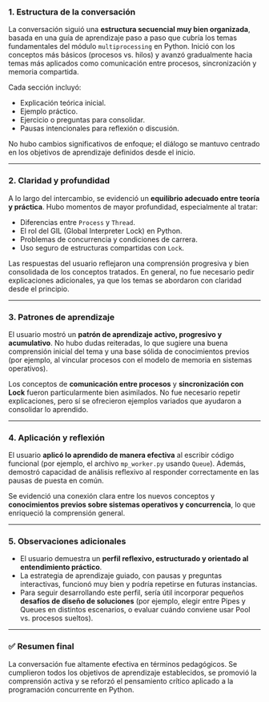 



### **1. Estructura de la conversación**

La conversación siguió una **estructura secuencial muy bien organizada**, basada en una guía de aprendizaje paso a paso que cubría los temas fundamentales del módulo `multiprocessing` en Python. Inició con los conceptos más básicos (procesos vs. hilos) y avanzó gradualmente hacia temas más aplicados como comunicación entre procesos, sincronización y memoria compartida.

Cada sección incluyó:

* Explicación teórica inicial.
* Ejemplo práctico.
* Ejercicio o preguntas para consolidar.
* Pausas intencionales para reflexión o discusión.

No hubo cambios significativos de enfoque; el diálogo se mantuvo centrado en los objetivos de aprendizaje definidos desde el inicio.

---

### **2. Claridad y profundidad**

A lo largo del intercambio, se evidenció un **equilibrio adecuado entre teoría y práctica**. Hubo momentos de mayor profundidad, especialmente al tratar:

* Diferencias entre `Process` y `Thread`.
* El rol del GIL (Global Interpreter Lock) en Python.
* Problemas de concurrencia y condiciones de carrera.
* Uso seguro de estructuras compartidas con `Lock`.

Las respuestas del usuario reflejaron una comprensión progresiva y bien consolidada de los conceptos tratados. En general, no fue necesario pedir explicaciones adicionales, ya que los temas se abordaron con claridad desde el principio.

---

### **3. Patrones de aprendizaje**

El usuario mostró un **patrón de aprendizaje activo, progresivo y acumulativo**. No hubo dudas reiteradas, lo que sugiere una buena comprensión inicial del tema y una base sólida de conocimientos previos (por ejemplo, al vincular procesos con el modelo de memoria en sistemas operativos).

Los conceptos de **comunicación entre procesos** y **sincronización con Lock** fueron particularmente bien asimilados. No fue necesario repetir explicaciones, pero sí se ofrecieron ejemplos variados que ayudaron a consolidar lo aprendido.

---

### **4. Aplicación y reflexión**

El usuario **aplicó lo aprendido de manera efectiva** al escribir código funcional (por ejemplo, el archivo `mp_worker.py` usando `Queue`). Además, demostró capacidad de análisis reflexivo al responder correctamente en las pausas de puesta en común.

Se evidenció una conexión clara entre los nuevos conceptos y **conocimientos previos sobre sistemas operativos y concurrencia**, lo que enriqueció la comprensión general.

---

### **5. Observaciones adicionales**

* El usuario demuestra un **perfil reflexivo, estructurado y orientado al entendimiento práctico**.
* La estrategia de aprendizaje guiado, con pausas y preguntas interactivas, funcionó muy bien y podría repetirse en futuras instancias.
* Para seguir desarrollando este perfil, sería útil incorporar pequeños **desafíos de diseño de soluciones** (por ejemplo, elegir entre Pipes y Queues en distintos escenarios, o evaluar cuándo conviene usar Pool vs. procesos sueltos).

---

### ✅ **Resumen final**

La conversación fue altamente efectiva en términos pedagógicos. Se cumplieron todos los objetivos de aprendizaje establecidos, se promovió la comprensión activa y se reforzó el pensamiento crítico aplicado a la programación concurrente en Python.



